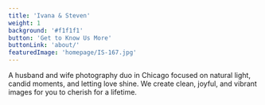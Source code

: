 ```yaml
---
title: 'Ivana & Steven'
weight: 1
background: '#f1f1f1'
button: 'Get to Know Us More'
buttonLink: 'about/'
featuredImage: 'homepage/IS-167.jpg'
---
```


A husband and wife photography duo in Chicago focused on natural light, candid moments, and letting love shine. We create clean, joyful, and vibrant images for you to cherish for a lifetime.
